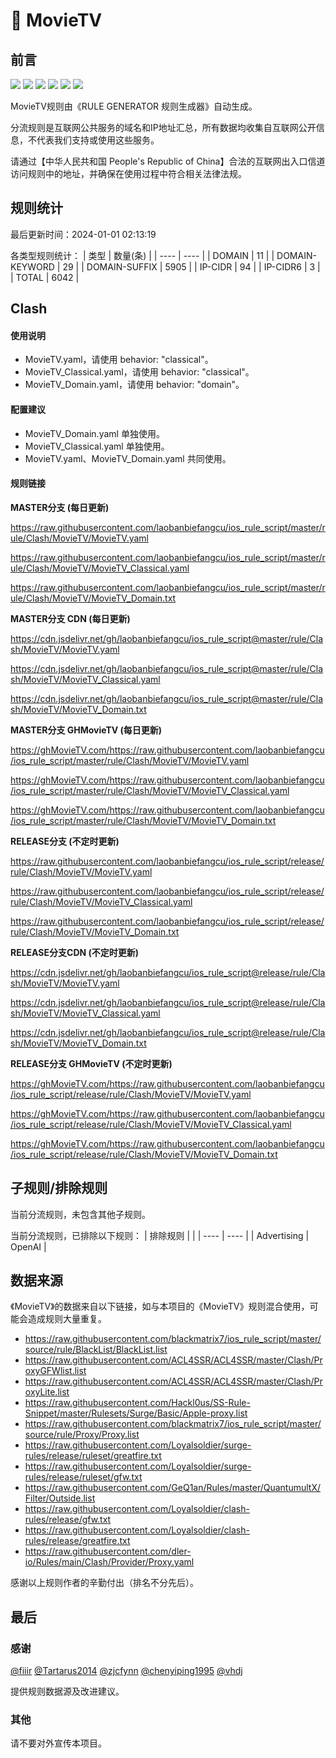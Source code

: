 # 🧸 MovieTV

## 前言

![](https://shields.io/badge/-移除重复规则-ff69b4) ![](https://shields.io/badge/-DOMAIN与DOMAIN--SUFFIX合并-green) ![](https://shields.io/badge/-DOMAIN--SUFFIX间合并-critical) ![](https://shields.io/badge/-DOMAIN与DOMAIN--KEYWORD合并-9cf) ![](https://shields.io/badge/-DOMAIN--SUFFIX与DOMAIN--KEYWORD合并-blue) ![](https://shields.io/badge/-IP--CIDR(6)合并-blueviolet) 

MovieTV规则由《RULE GENERATOR 规则生成器》自动生成。

分流规则是互联网公共服务的域名和IP地址汇总，所有数据均收集自互联网公开信息，不代表我们支持或使用这些服务。

请通过【中华人民共和国 People's Republic of China】合法的互联网出入口信道访问规则中的地址，并确保在使用过程中符合相关法律法规。

## 规则统计

最后更新时间：2024-01-01 02:13:19

各类型规则统计：
| 类型 | 数量(条)  | 
| ---- | ----  |
| DOMAIN | 11  | 
| DOMAIN-KEYWORD | 29  | 
| DOMAIN-SUFFIX | 5905  | 
| IP-CIDR | 94  | 
| IP-CIDR6 | 3  | 
| TOTAL | 6042  | 


## Clash 

#### 使用说明
- MovieTV.yaml，请使用 behavior: "classical"。
- MovieTV_Classical.yaml，请使用 behavior: "classical"。
- MovieTV_Domain.yaml，请使用 behavior: "domain"。

#### 配置建议
- MovieTV_Domain.yaml 单独使用。
- MovieTV_Classical.yaml 单独使用。
- MovieTV.yaml、MovieTV_Domain.yaml 共同使用。

#### 规则链接
**MASTER分支 (每日更新)**

https://raw.githubusercontent.com/laobanbiefangcu/ios_rule_script/master/rule/Clash/MovieTV/MovieTV.yaml

https://raw.githubusercontent.com/laobanbiefangcu/ios_rule_script/master/rule/Clash/MovieTV/MovieTV_Classical.yaml

https://raw.githubusercontent.com/laobanbiefangcu/ios_rule_script/master/rule/Clash/MovieTV/MovieTV_Domain.txt

**MASTER分支 CDN (每日更新)**

https://cdn.jsdelivr.net/gh/laobanbiefangcu/ios_rule_script@master/rule/Clash/MovieTV/MovieTV.yaml

https://cdn.jsdelivr.net/gh/laobanbiefangcu/ios_rule_script@master/rule/Clash/MovieTV/MovieTV_Classical.yaml

https://cdn.jsdelivr.net/gh/laobanbiefangcu/ios_rule_script@master/rule/Clash/MovieTV/MovieTV_Domain.txt

**MASTER分支 GHMovieTV (每日更新)**

https://ghMovieTV.com/https://raw.githubusercontent.com/laobanbiefangcu/ios_rule_script/master/rule/Clash/MovieTV/MovieTV.yaml

https://ghMovieTV.com/https://raw.githubusercontent.com/laobanbiefangcu/ios_rule_script/master/rule/Clash/MovieTV/MovieTV_Classical.yaml

https://ghMovieTV.com/https://raw.githubusercontent.com/laobanbiefangcu/ios_rule_script/master/rule/Clash/MovieTV/MovieTV_Domain.txt

**RELEASE分支 (不定时更新)**

https://raw.githubusercontent.com/laobanbiefangcu/ios_rule_script/release/rule/Clash/MovieTV/MovieTV.yaml

https://raw.githubusercontent.com/laobanbiefangcu/ios_rule_script/release/rule/Clash/MovieTV/MovieTV_Classical.yaml

https://raw.githubusercontent.com/laobanbiefangcu/ios_rule_script/release/rule/Clash/MovieTV/MovieTV_Domain.txt

**RELEASE分支CDN (不定时更新)**

https://cdn.jsdelivr.net/gh/laobanbiefangcu/ios_rule_script@release/rule/Clash/MovieTV/MovieTV.yaml

https://cdn.jsdelivr.net/gh/laobanbiefangcu/ios_rule_script@release/rule/Clash/MovieTV/MovieTV_Classical.yaml

https://cdn.jsdelivr.net/gh/laobanbiefangcu/ios_rule_script@release/rule/Clash/MovieTV/MovieTV_Domain.txt

**RELEASE分支 GHMovieTV (不定时更新)**

https://ghMovieTV.com/https://raw.githubusercontent.com/laobanbiefangcu/ios_rule_script/release/rule/Clash/MovieTV/MovieTV.yaml

https://ghMovieTV.com/https://raw.githubusercontent.com/laobanbiefangcu/ios_rule_script/release/rule/Clash/MovieTV/MovieTV_Classical.yaml

https://ghMovieTV.com/https://raw.githubusercontent.com/laobanbiefangcu/ios_rule_script/release/rule/Clash/MovieTV/MovieTV_Domain.txt

## 子规则/排除规则


当前分流规则，未包含其他子规则。

当前分流规则，已排除以下规则：
| 排除规则  |  | 
| ---- | ----  |
| Advertising | OpenAI  | 

## 数据来源

《MovieTV》的数据来自以下链接，如与本项目的《MovieTV》规则混合使用，可能会造成规则大量重复。

- https://raw.githubusercontent.com/blackmatrix7/ios_rule_script/master/source/rule/BlackList/BlackList.list
- https://raw.githubusercontent.com/ACL4SSR/ACL4SSR/master/Clash/ProxyGFWlist.list
- https://raw.githubusercontent.com/ACL4SSR/ACL4SSR/master/Clash/ProxyLite.list
- https://raw.githubusercontent.com/Hackl0us/SS-Rule-Snippet/master/Rulesets/Surge/Basic/Apple-proxy.list
- https://raw.githubusercontent.com/blackmatrix7/ios_rule_script/master/source/rule/Proxy/Proxy.list
- https://raw.githubusercontent.com/Loyalsoldier/surge-rules/release/ruleset/greatfire.txt
- https://raw.githubusercontent.com/Loyalsoldier/surge-rules/release/ruleset/gfw.txt
- https://raw.githubusercontent.com/GeQ1an/Rules/master/QuantumultX/Filter/Outside.list
- https://raw.githubusercontent.com/Loyalsoldier/clash-rules/release/gfw.txt
- https://raw.githubusercontent.com/Loyalsoldier/clash-rules/release/greatfire.txt
- https://raw.githubusercontent.com/dler-io/Rules/main/Clash/Provider/Proxy.yaml


感谢以上规则作者的辛勤付出（排名不分先后）。

## 最后

### 感谢

[@fiiir](https://github.com/fiiir) [@Tartarus2014](https://github.com/Tartarus2014) [@zjcfynn](https://github.com/zjcfynn) [@chenyiping1995](https://github.com/chenyiping1995) [@vhdj](https://github.com/vhdj)

提供规则数据源及改进建议。

### 其他

请不要对外宣传本项目。
